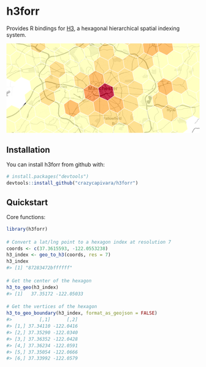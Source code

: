 
<!-- README.md is generated from README.Rmd. Please edit that file -->
h3forr
======

Provides R bindings for [H3](https://uber.github.io/h3/), a hexagonal hierarchical spatial indexing system.

![](images/road-safety.png)

Installation
------------

You can install h3forr from github with:

``` r
# install.packages("devtools")
devtools::install_github("crazycapivara/h3forr")
```

Quickstart
----------

Core functions:

``` r
library(h3forr)

# Convert a lat/lng point to a hexagon index at resolution 7
coords <- c(37.3615593, -122.0553238)
h3_index <- geo_to_h3(coords, res = 7)
h3_index
#> [1] "87283472bffffff"

# Get the center of the hexagon
h3_to_geo(h3_index)
#> [1]   37.35172 -122.05033

# Get the vertices of the hexagon
h3_to_geo_boundary(h3_index, format_as_geojson = FALSE)
#>          [,1]      [,2]
#> [1,] 37.34110 -122.0416
#> [2,] 37.35290 -122.0340
#> [3,] 37.36352 -122.0428
#> [4,] 37.36234 -122.0591
#> [5,] 37.35054 -122.0666
#> [6,] 37.33992 -122.0579
```
